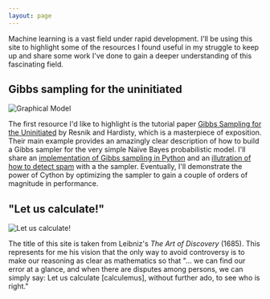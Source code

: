 ```yaml
---
layout: page
---
```


Machine learning is a vast field under rapid development.
I'll be using this site to highlight some of the resources 
I found useful in my struggle to keep up and share some 
work I've done to gain a deeper understanding of this fascinating field. 

## Gibbs sampling for the uninitiated

![Graphical Model](https://ai2-s2-public.s3.amazonaws.com/figures/2016-11-01/fc024fbdc59c3b5e708268b29e00cebaf9593875/8-Figure4-1.png)

The first resource I'd like to highlight is the tutorial paper
[Gibbs Sampling for the Uninitiated](https://www.umiacs.umd.edu/~resnik/pubs/LAMP-TR-153.pdf)
by Resnik and Hardisty, which is a masterpiece of exposition.  Their main example provides an amazingly 
clear description of how to build a Gibbs sampler for the very simple Naı̈ve Bayes probabilistic model. 
I'll share an [implementation of Gibbs sampling in Python](https://nbviewer.jupyter.org/github/bobflagg/gibbs-sampling-for-the-uninitiated/blob/master/Gibbs-sampling-for-the-Uninitiated.ipynb)
and an [illutration of how to detect spam](https://nbviewer.jupyter.org/github/bobflagg/gibbs-sampling-for-the-uninitiated/blob/master/a-gibbs-sampler-for-detecting-spam.ipynb) with a the sampler.
Eventually, I'll demonstrate the power of Cython by optimizing the sampler to gain a couple of orders of magnitude in performance.

## "Let us calculate!"

![Let us calculate!](https://c1.staticflickr.com/6/5343/30599219720_a4e7fcd6ea_b.jpg)

The title of this site is taken from Leibniz's _The Art of Discovery_ (1685). This represents for me 
his vision that the only way to avoid controversy is to make our reasoning as clear as mathematics so that "... we can find 
our error at a glance, and when there are disputes among persons, we can simply say: Let us calculate [calculemus], without further ado, to see who is right."

